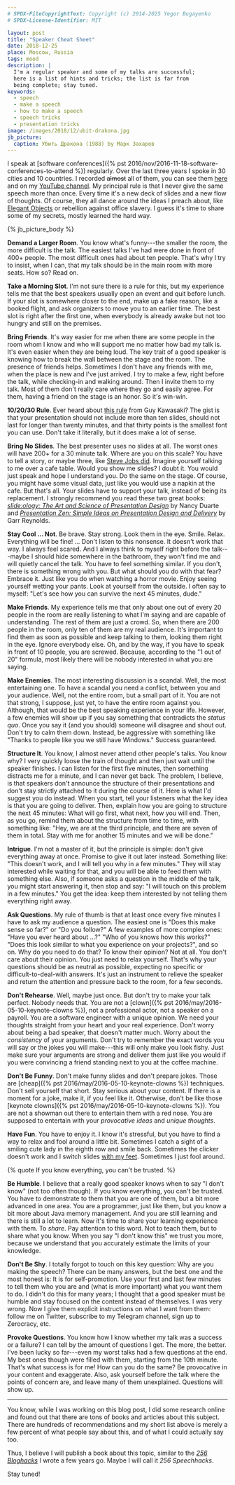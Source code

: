 ```yaml
---
# SPDX-FileCopyrightText: Copyright (c) 2014-2025 Yegor Bugayenko
# SPDX-License-Identifier: MIT

layout: post
title: "Speaker Cheat Sheet"
date: 2018-12-25
place: Moscow, Russia
tags: mood
description: |
  I'm a regular speaker and some of my talks are successful;
  here is a list of hints and tricks; the list is far from
  being complete; stay tuned.
keywords:
  - speech
  - make a speech
  - how to make a speech
  - speech tricks
  - presentation tricks
image: /images/2018/12/ubit-drakona.jpg
jb_picture:
  caption: Убить Дракона (1988) by Марк Захаров
---
```


I speak at [software conferences]({% pst 2016/nov/2016-11-18-software-conferences-to-attend %})
regularly. Over the last three years I
spoke in 30 cities and 10 countries. I recorded ~~almost~~ all of them, you can
see them [here](/talks.html) and on my
[YouTube channel](https://www.youtube.com/c/yegor256?sub_confirmation=1).
My principal rule is that I never give the same speech more
than once. Every time it's a new deck of slides and a new flow of thoughts.
Of course, they all dance around the ideas I preach about, like
[Elegant Objects](/elegant-objects.html) or rebellion against office slavery.
I guess it's time to share some of my secrets, mostly learned the hard way.

<!--more-->

{% jb_picture_body %}

**Demand a Larger Room**.
You know what's funny---the smaller the room, the more difficult is
the talk. The easiest talks I've had were done in front of 400+ people. The
most difficult ones had about ten people. That's why I try to insist, when
I can, that my talk should be in the main room with more seats. How so? Read on.

**Take a Morning Slot**.
I'm not sure there is a rule for this, but my experience tells me that
the best speakers usually open an event and quit before lunch. If your slot
is somewhere closer to the end, make up a fake reason, like a booked flight,
and ask organizers to move you to an earlier time. The best slot is right
after the first one, when everybody is already awake but not too hungry and
still on the premises.

**Bring Friends**.
It's way easier for me when there are some people in the room whom I know and who
will support me no matter how bad my talk is. It's even easier when they
are being loud. The key trait of a good speaker is knowing how to break
the wall between the stage and the room. The presence of friends helps.
Sometimes I don't have any friends with me, when the place is new and I've
just arrived. I try to make a few, right before the talk, while checking-in
and walking around. Then I invite them to my talk. Most of them don't really
care where they go and easily agree. For them, having a friend on the stage
is an honor. So it's win-win.

**10/20/30 Rule**.
Ever heard about [this rule](https://guykawasaki.com/the_102030_rule/) from Guy Kawasaki?
The gist is that your presentation should not include more than ten slides,
should not last for longer than twenty minutes, and that thirty points is the smallest font
you can use. Don't take it literally, but it does make a lot of sense.

**Bring No Slides**.
The best presenter uses no slides at all. The worst ones will have 200+
for a 30 minute talk. Where are you on this scale? You have to tell a story,
or maybe three, like [Steve Jobs did](https://www.youtube.com/watch?v=D1R-jKKp3NA).
Imagine yourself talking to me
over a cafe table. Would you show me slides? I doubt it. You would just speak and hope
I understand you. Do the same on the stage. Of course, you might have some visual data,
just like you would use a napkin at the cafe. But that's all. Your slides have
to support your talk, instead of being its replacement. I strongly recommend
you read these two great books:
[_slide:ology: The Art and Science of Presentation Design_](https://amzn.to/2zw09nx) by Nancy Duarte
and
[_Presentation Zen: Simple Ideas on Presentation Design and Delivery_](https://amzn.to/2PeHth9) by Garr Reynolds.

**Stay Cool ... Not**.
Be brave. Stay strong. Look them in the eye. Smile. Relax. Everything will be fine! ...
Don't listen to this nonsense. It doesn't work that way. I always feel scared. And I
always think to myself right before the talk---maybe I should hide somewhere in the
bathroom, they won't find me and will quietly cancel the talk. You have to
feel something similar. If you don't, there is something wrong with you.
But what should you do with that fear? Embrace it. Just like you do when watching a horror movie.
Enjoy seeing yourself wetting your pants. Look at yourself from the outside. I often
say to myself: "Let's see how you can survive the next 45 minutes, dude."

**Make Friends**.
My experience tells me that only about one out of every 20 people in the room are really
listening to what I'm saying and are capable of understanding. The rest of them
are just a crowd. So, when there are 200 people in the room, only ten of them
are my real audience. It's important to find them as soon as possible and keep
talking to them, looking them right in the eye. Ignore everybody else.
Oh, and by the way, if you have to speak in front of 10 people, you are screwed.
Because, according to the "1 out of 20" formula, most likely there will be nobody interested
in what you are saying.

**Make Enemies**.
The most interesting discussion is a scandal. Well, the most entertaining one.
To have a scandal you need a conflict, between you and your audience. Well, not
the entire room, but a small part of it. You are not that strong, I suppose,
just yet, to have the entire room against you. Although, that would be the
best speaking experience in your life. However, a few enemies will show up if you
say something that contradicts the _status quo_. Once you say it (and you should)
someone will disagree and shout out. Don't try to calm them down. Instead,
be aggressive with something like "Thanks to people like you we still have Windows."
Success guaranteed.

**Structure It**.
You know, I almost never attend other people's talks. You know why? I very
quickly loose the train of thought and then just wait until the speaker finishes. I can
listen for the first five minutes, then something distracts me for a minute,
and I can never get back. The problem, I believe, is that speakers don't announce
the structure of their presentations and don't stay strictly attached to it
during the course of it. Here is what I'd suggest you do instead. When you start,
tell your listeners what the key idea is that you are going to deliver. Then, explain how you
are going to structure the next 45 minutes: What will go first, what next, how
you will end. Then, as you go, remind them about the structure from time to time, with something like:
"Hey, we are at the third principle, and there are seven of them in total. Stay
with me for another 15 minutes and we will be done."

**Intrigue**.
I'm not a master of it, but the principle is simple: don't give everything away at once.
Promise to give it out later instead. Something like: "This doesn't work, and I will
tell you why in a few minutes." They will stay interested while waiting for that,
and you will be able to feed them with something else. Also, if someone asks
a question in the middle of the talk, you might start answering it, then stop
and say: "I will touch on this problem in a few minutes." You get the idea: keep
them interested by not telling them everything right away.

**Ask Questions**.
My rule of thumb is that at least once every five minutes I have to ask my audience
a question. The easiest one is "Does this make sense so far?" or "Do you follow?"
A few examples of more complex ones:
"Have you ever heard about ...?"
"Who of you knows how this works?"
"Does this look similar to what you experience on your projects?",
and so on.
Why do you need to do that? To know their opinion? Not at all. You don't
care about their opinion. You just need to relax yourself. That's why your
questions should be as neutral as possible, expecting no specific or difficult-to-deal-with
answers. It's just an instrument to relieve the speaker and return
the attention and pressure back to the room, for a few seconds.

**Don't Rehearse**.
Well, maybe just once. But don't try to make your talk perfect. Nobody needs that. You are
not a [clown]({% pst 2016/may/2016-05-10-keynote-clowns %}),
not a professional actor, not a speaker on a payroll. You are a
software engineer with a unique opinion. We need your thoughts straight from
your heart and your real experience. Don't worry about being a bad speaker,
that doesn't matter much. Worry about the _consistency_ of your arguments. Don't try
to remember the exact words you will say or the jokes you will make---this
will only make you look fishy. Just make sure your arguments are strong
and deliver them just like you would if you were convincing a friend
standing next to you at the coffee machine.

**Don't Be Funny**.
Don't make funny slides and don't prepare jokes.
Those are [cheap]({% pst 2016/may/2016-05-10-keynote-clowns %})
techniques. Don't sell yourself that short. Stay serious about your content.
If there is a moment for a joke, make it, if you feel like it.
Otherwise, don't be like those [keynote clowns]({% pst 2016/may/2016-05-10-keynote-clowns %}).
You are not a showman out there to entertain them with a red nose. You are supposed
to entertain with your _provocative ideas_ and _unique thoughts_.

**Have Fun**.
You have to enjoy it. I know it's stressful, but you have to find a way to
relax and fool around a little bit. Sometimes I catch a sight of a smiling cute lady
in the eighth row and smile back. Sometimes the clicker doesn't work and I switch
slides [with my feet](https://www.youtube.com/watch?v=Rip_04Bv3Jk). Sometimes
I just fool around.

{% quote If you know everything, you can't be trusted. %}

**Be Humble**.
I believe that a really good speaker knows when to say "I don't know" (not too often though).
If you know everything, you can't be trusted. You have to demonstrate to them
that you are one of them, but a bit more advanced in one area. You are a programmer,
just like them, but you know a bit more about Java memory management. And you are
still learning and there is still a lot to learn. Now it's time to share your
learning experience with them. To _share_. Pay attention to this word. Not to
teach them, but to share what you know. When you say "I don't know this" we
trust you more, because we understand that you accurately estimate the limits
of your knowledge.

**Don't Be Shy**.
I totally forgot to touch on this key question: Why are you making the speech? There
can be many answers, but the best one and the most honest is: It is for self-promotion.
Use your first and last few minutes to tell them who you are and (what is more
important) what you want them to do. I didn't do this for many years;
I thought that a good speaker must be humble and stay focused on the content
instead of themselves. I was very wrong. Now I give them explicit instructions
on what I want from them: follow me on Twitter, subscribe to my Telegram channel,
sign up to Zerocracy, etc.

**Provoke Questions**.
You know how I know whether my talk was a success or a failure? I can tell by
the amount of questions I get. The more, the better. I've been lucky so far---even
my worst talks had a few questions at the end. My best ones though were
filled with them, starting from the 10th minute. That's what success is for me!
How can you do the same? Be provocative in your content and exaggerate.
Also, ask yourself before the talk where the points of concern are, and leave
many of them unexplained. Questions will show up.

<hr/>

You know, while I was working on this blog post, I did some research online
and found out that there are tons of books and articles about this subject. There
are hundreds of recommendations and my short list above is merely a few percent
of what people say about this, and of what I could actually say too.

Thus, I believe I will publish a book about this topic,
similar to the [_256 Bloghacks_](/256-bloghacks.html) I wrote a few years go.
Maybe I will call it _256 Speechhacks_.

Stay tuned!
